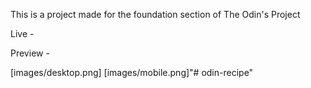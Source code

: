 This is a project made for the foundation section of The Odin's Project

Live - 

Preview - 

[images/desktop.png]
[images/mobile.png]"# odin-recipe" 
